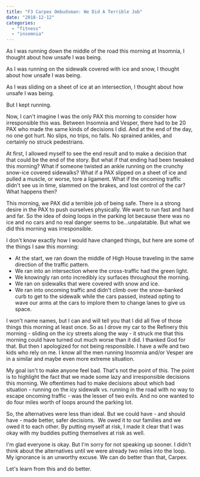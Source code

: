 ```yaml
---
title: "F3 Carpex Ombudsman: We Did A Terrible Job"
date: "2018-12-12"
categories: 
  - "fitness"
  - "insomnia"
---
```


As I was running down the middle of the road this morning at Insomnia, I thought about how unsafe I was being. 

As I was running on the sidewalk covered with ice and snow, I thought about how unsafe I was being. 

As I was sliding on a sheet of ice at an intersection, I thought about how unsafe I was being. 

But I kept running. 

Now, I can't imagine I was the only PAX this morning to consider how irresponsible this was. Between Insomnia and Vesper, there had to be 20 PAX who made the same kinds of decisions I did. And at the end of the day, no one got hurt. No slips, no trips, no falls. No sprained ankles, and certainly no struck pedestrians. 

At first, I allowed myself to see the end result and to make a decision that that could be the end of the story. But what if that ending had been tweaked this morning? What if someone twisted an ankle running on the crunchy snow-ice covered sidewalks? What if a PAX slipped on a sheet of ice and pulled a muscle, or worse, tore a ligament. What if the oncoming traffic didn't see us in time, slammed on the brakes, and lost control of the car? What happens then?

This morning, we PAX did a terrible job of being safe. There is a strong desire in the PAX to push ourselves physically. We want to run fast and hard and far. So the idea of doing loops in the parking lot because there was no ice and no cars and no real danger seems to be...unpalatable. But what we did this morning was irresponsible. 

I don't know exactly how I would have changed things, but here are some of the things I saw this morning:

- At the start, we ran down the middle of High House traveling in the same direction of the traffic pattern.
- We ran into an intersection where the cross-traffic had the green light.
- We knowingly ran onto incredibly icy surfaces throughout the morning.
- We ran on sidewalks that were covered with snow and ice.
- We ran into oncoming traffic and didn't climb over the snow-banked curb to get to the sidewalk while the cars passed, instead opting to wave our arms at the cars to implore them to change lanes to give us space.

I won't name names, but I can and will tell you that I did all five of those things this morning at least once. So as I drove my car to the Refinery this morning - sliding on the icy streets along the way - it struck me that this morning could have turned out much worse than it did. I thanked God for that. But then I apologized for not being responsible. I have a wife and two kids who rely on me. I know all the men running Insomnia and/or Vesper are in a similar and maybe even more extreme situation. 

My goal isn't to make anyone feel bad. That's not the point of this. The point is to highlight the fact that we made some lazy and irresponsible decisions this morning. We oftentimes had to make decisions about which bad situation - running on the icy sidewalk vs. running in the road with no way to escape oncoming traffic - was the lesser of two evils. And no one wanted to do four miles worth of loops around the parking lot.

So, the alternatives were less than ideal. But we could have - and should have - made better, safer decisions.  We owed it to our families and we owed it to each other. By putting myself at risk, I made it clear that I was okay with my buddies putting themselves at risk as well. 

I'm glad everyone is okay. But I'm sorry for not speaking up sooner. I didn't think about the alternatives until we were already two miles into the loop. My ignorance is an unworthy excuse. We can do better than that, Carpex.

Let's learn from this and do better.
